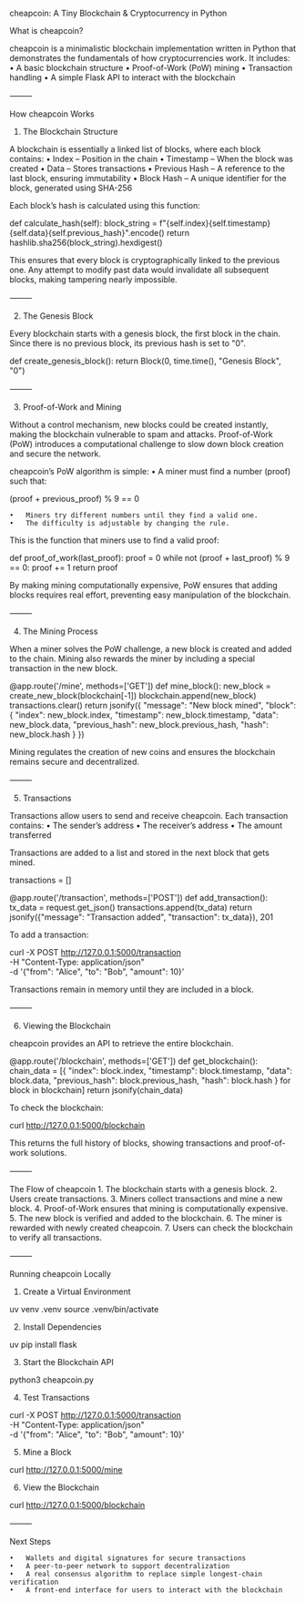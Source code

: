 cheapcoin: A Tiny Blockchain & Cryptocurrency in Python

What is cheapcoin?

cheapcoin is a minimalistic blockchain implementation written in Python that demonstrates the fundamentals of how cryptocurrencies work. It includes:
	•	A basic blockchain structure
	•	Proof-of-Work (PoW) mining
	•	Transaction handling
	•	A simple Flask API to interact with the blockchain

⸻

How cheapcoin Works

1. The Blockchain Structure

A blockchain is essentially a linked list of blocks, where each block contains:
	•	Index – Position in the chain
	•	Timestamp – When the block was created
	•	Data – Stores transactions
	•	Previous Hash – A reference to the last block, ensuring immutability
	•	Block Hash – A unique identifier for the block, generated using SHA-256

Each block’s hash is calculated using this function:

def calculate_hash(self):
    block_string = f"{self.index}{self.timestamp}{self.data}{self.previous_hash}".encode()
    return hashlib.sha256(block_string).hexdigest()

This ensures that every block is cryptographically linked to the previous one. Any attempt to modify past data would invalidate all subsequent blocks, making tampering nearly impossible.

⸻

2. The Genesis Block

Every blockchain starts with a genesis block, the first block in the chain. Since there is no previous block, its previous hash is set to "0".

def create_genesis_block():
    return Block(0, time.time(), "Genesis Block", "0")



⸻

3. Proof-of-Work and Mining

Without a control mechanism, new blocks could be created instantly, making the blockchain vulnerable to spam and attacks. Proof-of-Work (PoW) introduces a computational challenge to slow down block creation and secure the network.

cheapcoin’s PoW algorithm is simple:
	•	A miner must find a number (proof) such that:

(proof + previous_proof) % 9 == 0


	•	Miners try different numbers until they find a valid one.
	•	The difficulty is adjustable by changing the rule.

This is the function that miners use to find a valid proof:

def proof_of_work(last_proof):
    proof = 0
    while not (proof + last_proof) % 9 == 0:
        proof += 1
    return proof

By making mining computationally expensive, PoW ensures that adding blocks requires real effort, preventing easy manipulation of the blockchain.

⸻

4. The Mining Process

When a miner solves the PoW challenge, a new block is created and added to the chain. Mining also rewards the miner by including a special transaction in the new block.

@app.route('/mine', methods=['GET'])
def mine_block():
    new_block = create_new_block(blockchain[-1])
    blockchain.append(new_block)
    transactions.clear()
    return jsonify({
        "message": "New block mined",
        "block": {
            "index": new_block.index,
            "timestamp": new_block.timestamp,
            "data": new_block.data,
            "previous_hash": new_block.previous_hash,
            "hash": new_block.hash
        }
    })

Mining regulates the creation of new coins and ensures the blockchain remains secure and decentralized.

⸻

5. Transactions

Transactions allow users to send and receive cheapcoin. Each transaction contains:
	•	The sender’s address
	•	The receiver’s address
	•	The amount transferred

Transactions are added to a list and stored in the next block that gets mined.

transactions = []

@app.route('/transaction', methods=['POST'])
def add_transaction():
    tx_data = request.get_json()
    transactions.append(tx_data)
    return jsonify({"message": "Transaction added", "transaction": tx_data}), 201

To add a transaction:

curl -X POST http://127.0.0.1:5000/transaction \
     -H "Content-Type: application/json" \
     -d '{"from": "Alice", "to": "Bob", "amount": 10}'

Transactions remain in memory until they are included in a block.

⸻

6. Viewing the Blockchain

cheapcoin provides an API to retrieve the entire blockchain.

@app.route('/blockchain', methods=['GET'])
def get_blockchain():
    chain_data = [{
        "index": block.index,
        "timestamp": block.timestamp,
        "data": block.data,
        "previous_hash": block.previous_hash,
        "hash": block.hash
    } for block in blockchain]
    return jsonify(chain_data)

To check the blockchain:

curl http://127.0.0.1:5000/blockchain

This returns the full history of blocks, showing transactions and proof-of-work solutions.

⸻

The Flow of cheapcoin
	1.	The blockchain starts with a genesis block.
	2.	Users create transactions.
	3.	Miners collect transactions and mine a new block.
	4.	Proof-of-Work ensures that mining is computationally expensive.
	5.	The new block is verified and added to the blockchain.
	6.	The miner is rewarded with newly created cheapcoin.
	7.	Users can check the blockchain to verify all transactions.

⸻

Running cheapcoin Locally

1. Create a Virtual Environment

uv venv .venv
source .venv/bin/activate

2. Install Dependencies

uv pip install flask

3. Start the Blockchain API

python3 cheapcoin.py

4. Test Transactions

curl -X POST http://127.0.0.1:5000/transaction \
     -H "Content-Type: application/json" \
     -d '{"from": "Alice", "to": "Bob", "amount": 10}'

5. Mine a Block

curl http://127.0.0.1:5000/mine

6. View the Blockchain

curl http://127.0.0.1:5000/blockchain

⸻

Next Steps

	•	Wallets and digital signatures for secure transactions
	•	A peer-to-peer network to support decentralization
	•	A real consensus algorithm to replace simple longest-chain verification
	•	A front-end interface for users to interact with the blockchain
